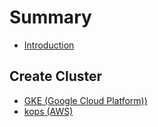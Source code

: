# Summary

* [Introduction](README.md)

## Create Cluster

* [GKE \(Google Cloud Platform\)\)](create-cluster/gke.md)
* [kops \(AWS\)](create-cluster/aws.md)

